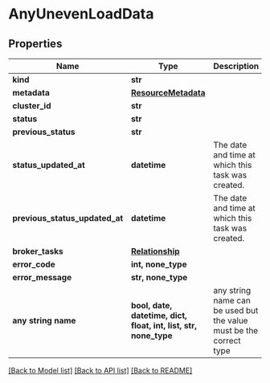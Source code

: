 # AnyUnevenLoadData


## Properties
Name | Type | Description | Notes
------------ | ------------- | ------------- | -------------
**kind** | **str** |  | 
**metadata** | [**ResourceMetadata**](ResourceMetadata.md) |  | 
**cluster_id** | **str** |  | 
**status** | **str** |  | 
**previous_status** | **str** |  | 
**status_updated_at** | **datetime** | The date and time at which this task was created. | [readonly] 
**previous_status_updated_at** | **datetime** | The date and time at which this task was created. | [readonly] 
**broker_tasks** | [**Relationship**](Relationship.md) |  | 
**error_code** | **int, none_type** |  | [optional] 
**error_message** | **str, none_type** |  | [optional] 
**any string name** | **bool, date, datetime, dict, float, int, list, str, none_type** | any string name can be used but the value must be the correct type | [optional]

[[Back to Model list]](../README.md#documentation-for-models) [[Back to API list]](../README.md#documentation-for-api-endpoints) [[Back to README]](../README.md)


